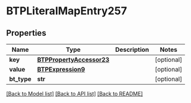 # BTPLiteralMapEntry257

## Properties
Name | Type | Description | Notes
------------ | ------------- | ------------- | -------------
**key** | [**BTPPropertyAccessor23**](BTPPropertyAccessor23.md) |  | [optional] 
**value** | [**BTPExpression9**](BTPExpression9.md) |  | [optional] 
**bt_type** | **str** |  | [optional] 

[[Back to Model list]](../README.md#documentation-for-models) [[Back to API list]](../README.md#documentation-for-api-endpoints) [[Back to README]](../README.md)


